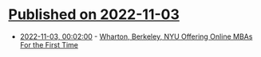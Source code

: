 # [Published on 2022-11-03](index.md)

* [2022-11-03, 00:02:00](https://news.slashdot.org/story/22/11/02/2016240/wharton-berkeley-nyu-offering-online-mbas-for-the-first-time?utm_source=rss1.0mainlinkanon&utm_medium=feed) - [Wharton, Berkeley, NYU Offering Online MBAs For the First Time](https://news.slashdot.org/story/22/11/02/2016240/wharton-berkeley-nyu-offering-online-mbas-for-the-first-time?utm_source=rss1.0mainlinkanon&utm_medium=feed)
